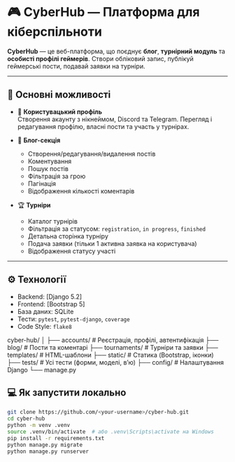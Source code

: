 # 🎮 CyberHub — Платформа для кіберспільноти

**CyberHub** — це веб-платформа, що поєднує **блог**, **турнірний модуль** та **особисті профілі геймерів**. Створи обліковий запис, публікуй геймерські пости, подавай заявки на турніри.

---

## 🚀 Основні можливості

- 👤 **Користувацький профіль**  
  Створення акаунту з нікнеймом, Discord та Telegram. Перегляд і редагування профілю, власні пости та участь у турнірах.

- 📝 **Блог-секція**  
  - Створення/редагування/видалення постів
  - Коментування
  - Пошук постів
  - Фільтрація за грою
  - Пагінація
  - Відображення кількості коментарів

- 🏆 **Турніри**  
  - Каталог турнірів
  - Фільтрація за статусом: `registration`, `in progress`, `finished`
  - Детальна сторінка турніру
  - Подача заявки (тільки 1 активна заявка на користувача)
  - Відображення статусу участі

---

## ⚙️ Технології

- Backend: [Django 5.2]
- Frontend: [Bootstrap 5]
- База даних: SQLite
- Тести: `pytest`, `pytest-django`, `coverage`
- Code Style: `flake8`

cyber-hub/
│
├── accounts/ # Реєстрація, профілі, автентифікація
├── blog/ # Пости та коментарі
├── tournaments/ # Турніри та заявки
├── templates/ # HTML-шаблони
├── static/ # Статика (Bootstrap, іконки)
├── tests/ # Усі тести (форми, моделі, вʼю)
├── config/ # Налаштування Django
└── manage.py

## 💻 Як запустити локально

```bash
git clone https://github.com/<your-username>/cyber-hub.git
cd cyber-hub
python -m venv .venv
source .venv/bin/activate  # або .venv\Scripts\activate на Windows
pip install -r requirements.txt
python manage.py migrate
python manage.py runserver
